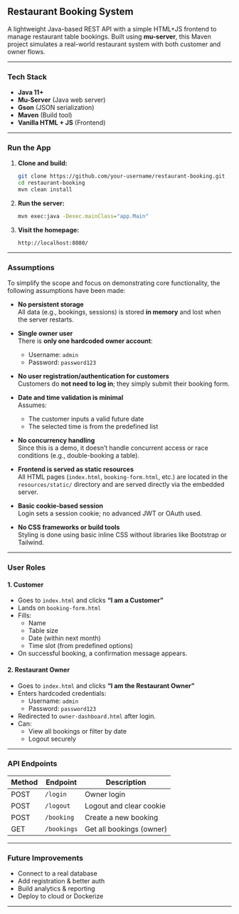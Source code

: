 ## Restaurant Booking System

A lightweight Java-based REST API with a simple HTML+JS frontend to manage restaurant table bookings. Built using **mu-server**, this Maven project simulates a real-world restaurant system with both customer and owner flows.

---

### Tech Stack

- **Java 11+**
- **Mu-Server** (Java web server)
- **Gson** (JSON serialization)
- **Maven** (Build tool)
- **Vanilla HTML + JS** (Frontend)

---

### Run the App

1. **Clone and build:**
   ```bash
   git clone https://github.com/your-username/restaurant-booking.git
   cd restaurant-booking
   mvn clean install
   ```

2. **Run the server:**
   ```bash
   mvn exec:java -Dexec.mainClass="app.Main"
   ```

3. **Visit the homepage:**
   ```
   http://localhost:8080/
   ```

---

### Assumptions

To simplify the scope and focus on demonstrating core functionality, the following assumptions have been made:

- **No persistent storage**  
  All data (e.g., bookings, sessions) is stored **in memory** and lost when the server restarts.

- **Single owner user**  
  There is **only one hardcoded owner account**:  
  - Username: `admin`  
  - Password: `password123`

- **No user registration/authentication for customers**  
  Customers do **not need to log in**; they simply submit their booking form.

- **Date and time validation is minimal**  
  Assumes:
  - The customer inputs a valid future date
  - The selected time is from the predefined list

- **No concurrency handling**  
  Since this is a demo, it doesn’t handle concurrent access or race conditions (e.g., double-booking a table).

- **Frontend is served as static resources**  
  All HTML pages (`index.html`, `booking-form.html`, etc.) are located in the `resources/static/` directory and are served directly via the embedded server.

- **Basic cookie-based session**  
  Login sets a session cookie; no advanced JWT or OAuth used.

- **No CSS frameworks or build tools**  
  Styling is done using basic inline CSS without libraries like Bootstrap or Tailwind.

---

### User Roles

#### 1. Customer

- Goes to `index.html` and clicks **“I am a Customer”**
- Lands on `booking-form.html`
- Fills:
  - Name
  - Table size
  - Date (within next month)
  - Time slot (from predefined options)
- On successful booking, a confirmation message appears.

#### 2. Restaurant Owner

- Goes to `index.html` and clicks **“I am the Restaurant Owner”**
- Enters hardcoded credentials:
  - Username: `admin`
  - Password: `password123`
- Redirected to `owner-dashboard.html` after login.
- Can:
  - View all bookings or filter by date
  - Logout securely

---

### API Endpoints

| Method | Endpoint         | Description               |
|--------|------------------|---------------------------|
| POST   | `/login`         | Owner login               |
| POST   | `/logout`        | Logout and clear cookie   |
| POST   | `/booking`       | Create a new booking      |
| GET    | `/bookings`      | Get all bookings (owner)  |

---

### Future Improvements

- Connect to a real database
- Add registration & better auth
- Build analytics & reporting
- Deploy to cloud or Dockerize

---
